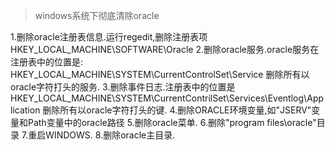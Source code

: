 
> windows系统下彻底清除oracle

1.删除oracle注册表信息.运行regedit,删除注册表项
   HKEY_LOCAL_MACHINE\SOFTWARE\Oracle
2.删除oracle服务.oracle服务在注册表中的位置是:
   HKEY_LOCAL_MACHINE\SYSTEM\CurrentControlSet\Service
  删除所有以oracle字符打头的服务.
3.删除事件日志.注册表中的位置是
HKEY_LOCAL_MACHINE\SYSTEM\CurrentContrilSet\Services\Eventlog\Application
  删除所有以oracle字符打头的键.
4.删除ORACLE环境变量,如"JSERV"变量和Path变量中的oracle路径
5.删除oracle菜单.
6.删除"program files\oracle"目录
7.重启WINDOWS.
8.删除oracle主目录.